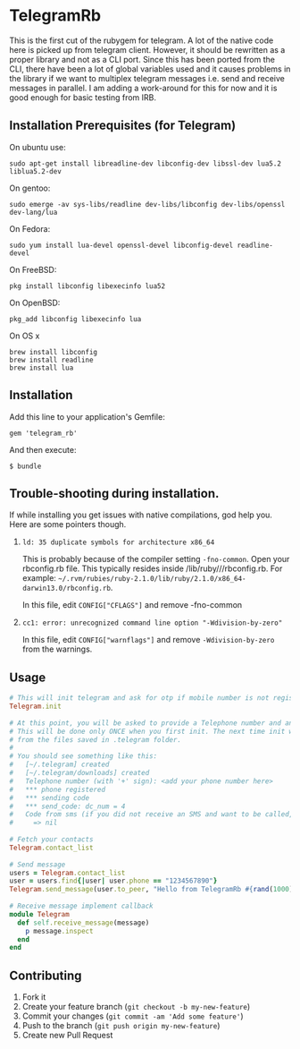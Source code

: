 # TelegramRb

This is the first cut of the rubygem for telegram. A lot of the native code here is picked up from telegram client. However, it should be rewritten as a proper library and not as a CLI port. Since this has been ported from the CLI, there have been a lot of global variables used and it causes problems in the library if we want to multiplex telegram messages i.e. send and receive messages in parallel. I am adding a work-around for this for now and it is good enough for basic testing from IRB.

## Installation Prerequisites (for Telegram)

On ubuntu use:

    sudo apt-get install libreadline-dev libconfig-dev libssl-dev lua5.2 liblua5.2-dev
    
On gentoo:

    sudo emerge -av sys-libs/readline dev-libs/libconfig dev-libs/openssl dev-lang/lua

On Fedora:

    sudo yum install lua-devel openssl-devel libconfig-devel readline-devel

On FreeBSD:

    pkg install libconfig libexecinfo lua52

On OpenBSD:

    pkg_add libconfig libexecinfo lua
   
On OS x 
        
    brew install libconfig
    brew install readline
    brew install lua
    
## Installation 

Add this line to your application's Gemfile:

    gem 'telegram_rb'

And then execute:

    $ bundle
    

## Trouble-shooting during installation. 

If while installing you get issues with native compilations, god help you. Here are some pointers though.

1.  `ld: 35 duplicate symbols for architecture x86_64`
    
    This is probably because of the compiler setting `-fno-common`. Open your rbconfig.rb file. This typically resides inside <RUBY PATH>/lib/ruby/<version>/<architecture>/rbconfig.rb. For example: `~/.rvm/rubies/ruby-2.1.0/lib/ruby/2.1.0/x86_64-darwin13.0/rbconfig.rb`.
    
    In this file, edit `CONFIG["CFLAGS"]` and remove -fno-common

2.  `cc1: error: unrecognized command line option "-Wdivision-by-zero"`
    
    In this file, edit `CONFIG["warnflags"]` and remove `-Wdivision-by-zero` from the warnings.

## Usage

```ruby
# This will init telegram and ask for otp if mobile number is not registerd.
Telegram.init
     
# At this point, you will be asked to provide a Telephone number and an SMS code will be sent to you. 
# This will be done only ONCE when you first init. The next time init will pick up your configuration
# from the files saved in .telegram folder.
# 
# You should see something like this:
#   [~/.telegram] created
#   [~/.telegram/downloads] created
#   Telephone number (with '+' sign): <add your phone number here>
#   *** phone registered
#   *** sending code
#   *** send_code: dc_num = 4
#   Code from sms (if you did not receive an SMS and want to be called, type "call"): 
#     => nil
     
# Fetch your contacts
Telegram.contact_list
     
# Send message
users = Telegram.contact_list
user = users.find{|user| user.phone == "1234567890"}
Telegram.send_message(user.to_peer, "Hello from TelegramRb #{rand(1000)}")
     
# Receive message implement callback
module Telegram
  def self.receive_message(message)
    p message.inspect
  end
end
```

## Contributing

1. Fork it
2. Create your feature branch (`git checkout -b my-new-feature`)
3. Commit your changes (`git commit -am 'Add some feature'`)
4. Push to the branch (`git push origin my-new-feature`)
5. Create new Pull Request
